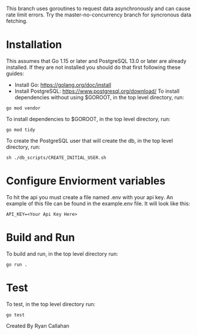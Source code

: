 This branch uses goroutines to request data asynchronously and can cause rate limit errors. Try the master-no-concurrency branch for syncronous data fetching. 

# Installation 
This assumes that Go 1.15 or later and PostgreSQL 13.0 or later are already installed. If they are not installed you should do that first following these guides:
- Install Go: https://golang.org/doc/install
- Install PostgreSQL: https://www.postgresql.org/download/
To install dependencies without using $GOROOT, in the top level directory, run:
```
go mod vendor
```
To install dependencies to $GOROOT, in the top level directory, run:
```
go mod tidy
```
To create the PostgreSQL user that will create the db, in the top level directory, run:
```
sh ./db_scripts/CREATE_INITIAL_USER.sh
```

# Configure Enviorment variables
To hit the api you must create a file named .env with your api key. An example of this file can be found in the example.env file. It will look like this:
```
API_KEY=<Your Api Key Here>
```

# Build and Run
To build and run, in the top level directory run:
```
go run .
```
# Test
To test, in the top level directory run:
```
go test
```

Created By Ryan Callahan
